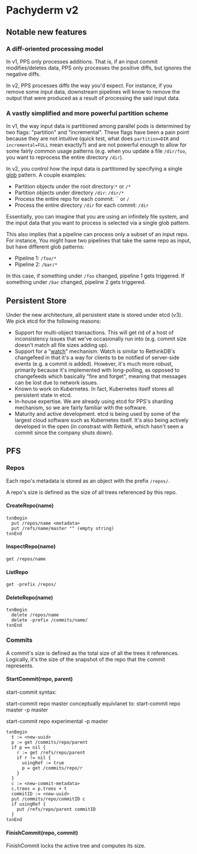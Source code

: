 # Pachyderm v2

## Notable new features

### A diff-oriented processing model

In v1, PPS only processes additions.  That is, if an input commit modifies/deletes data, PPS only processes the positive diffs, but ignores the negative diffs.

In v2, PPS processes diffs the way you'd expect.  For instance, if you remove some input data, downstream pipelines will know to remove the output that were produced as a result of processing the said input data.

### A vastly simplified and more powerful partition scheme

In v1, the way input data is partitioned among parallel pods is determined by two flags: "partition" and "incremental".  These flags have been a pain point because they are not intuitive (quick test, what does `partition=DIR` and `incremental=FULL` mean exactly?) and are not powerful enough to allow for some fairly common usage patterns (e.g. when you update a file `/dir/foo`, you want to reprocess the entire directory `/dir`).

In v2, you control how the input data is partitioned by specifying a single [glob](http://man7.org/linux/man-pages/man7/glob.7.html) pattern.  A couple examples:

* Partition objects under the root directory:`*` or `/*`
* Partition objects under directory `/dir`: `/dir/*`
* Process the entire repo for each commit: `` or `/`
* Process the entire directory `/dir` for each commit: `/dir`

Essentially, you can imagine that you are using an infinitely file system, and the input data that you want to process is selected via a single glob pattern.

This also implies that a pipeline can process only a subset of an input repo.  For instance, You might have two pipelines that take the same repo as input, but have different glob patterns:

* Pipeline 1: `/foo/*`
* Pipeline 2: `/bar/*`

In this case, if something under `/foo` changed, pipeline 1 gets triggered.  If something under `/bar` changed, pipeline 2 gets triggered.

## Persistent Store

Under the new architecture, all persistent state is stored under etcd (v3).  We pick etcd for the following reasons:

* Support for multi-object transactions.  This will get rid of a host of inconsistency issues that we've occasionally run into (e.g. commit size doesn't match all file sizes adding up).
* Support for a "[watch](https://coreos.com/etcd/docs/latest/api.html#waiting-for-a-change)" mechanism.  Watch is similar to RethinkDB's changefeed in that it's a way for clients to be notified of server-side events (e.g. a commit is added).  However, it's much more robust, primarily because it's implemented with long-polling, as opposed to changefeeds which basically "fire and forget", meaning that messages can be lost due to network issues. 
* Known to work on Kubernetes.  In fact, Kubernetes itself stores all persistent state in etcd.
* In-house expertise.  We are already using etcd for PPS's sharding mechanism, so we are fairly familiar with the software.
* Maturity and active development.  etcd is being used by some of the largest cloud software such as Kubernetes itself.  It's also being actively developed in the open (in constrast with Rethink, which hasn't seen a commit since the company shuts down).

## PFS

### Repos

Each repo's metadata is stored as an object with the prefix `/repos/`.

A repo's size is defined as the size of all trees referenced by this repo.

#### CreateRepo(name)

```
txnBegin
  put /repos/name <metadata>
  put /refs/name/master "" (empty string)
txnEnd
```

#### InspectRepo(name)

`get /repos/name`

#### ListRepo

`get -prefix /repos/`

#### DeleteRepo(name)

```
txnBegin
  delete /repos/name
  delete -prefix /commits/name/
txnEnd
```

### Commits

A commit's size is defined as the total size of all the trees it references.  Logically, it's the size of the snapshot of the repo that the commit represents.

#### StartCommit(repo, parent)

start-commit syntax:

start-commit repo master
conceptually equivlanet to: start-commit repo master -p master

start-commit repo experimental -p master

```
txnBegin
  t := <new-uuid>
  p := get /commits/repo/parent
  if p == nil {
    r := get /refs/repo/parent
    if r != nil {
      usingRef := true
      p = get /commits/repo/r
    }
  }
  c := <new-commit-metadata>
  c.trees = p.trees + t
  commitID := <new-uuid>
  put /commits/repo/commitID c 
  if usingRef {
    put /refs/repo/parent commitID
  }
txnEnd
```

#### FinishCommit(repo, commit)

FinishCommit locks the active tree and computes its size.

```

```

####


